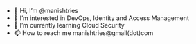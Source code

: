 - 👋 Hi, I’m @manishtries
- 👀 I’m interested in DevOps, Identity and Access Management
- 🌱 I’m currently learning Cloud Security 
- 📫 How to reach me manishtries@gmail(dot)com
